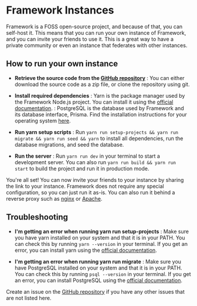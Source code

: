 # Framework Instances

Framework is a FOSS open-source project, and because of that, you can self-host it. This means that you can run your own instance of Framework, and you can invite your friends to use it. This is a great way to have a private community or even an instance that federates with other instances.

## How to run your own instance

- **Retrieve the source code from the [GitHub repository](https://github.com/Tsodinq/framework)**
  : You can either download the source code as a zip file, or clone the repository using git.

- **Install required dependencies**
  : Yarn is the package manager used by the Framework Node.js project. You can install it using the [official documentation](https://yarnpkg.com/en/docs/install).
  : PostgreSQL is the database used by Framework and its database interface, Prisma. Find the installation instructions for your operating system [here](https://www.postgresql.org/download/).

- **Run yarn setup scripts**
  : Run `yarn run setup-projects && yarn run migrate && yarn run seed && yarn` to install all dependencies, run the database migrations, and seed the database.

- **Run the server**
  : Run `yarn run dev` in your terminal to start a development server. You can also run `yarn run build && yarn run start` to build the project and run it in production mode.

You're all set! You can now invite your friends to your instance by sharing the link to your instance. Framework does not require any special configuration, so you can just run it as-is. You can also run it behind a reverse proxy such as [nginx](https://nginx.org/en/) or [Apache](https://httpd.apache.org/).

## Troubleshooting

- **I'm getting an error when running yarn run setup-projects**
  : Make sure you have yarn installed on your system and that it is in your PATH. You can check this by running `yarn --version` in your terminal. If you get an error, you can install yarn using the [official documentation](https://yarnpkg.com/en/docs/install).

- **I'm getting an error when running yarn run migrate**
  : Make sure you have PostgreSQL installed on your system and that it is in your PATH. You can check this by running `psql --version` in your terminal. If you get an error, you can install PostgreSQL using the [official documentation](https://www.postgresql.org/download/).

Create an issue on the [GitHub repository](https://github.com/Tsodinq/framework) if you have any other issues that are not listed here.
